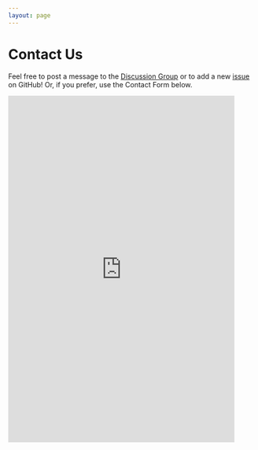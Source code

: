 ```yaml
---
layout: page
---
```


# Contact Us

Feel free to post a message to the [Discussion Group] or to add a new
[issue][github-issues] on GitHub! Or, if you prefer, use the Contact Form
below.

[Discussion Group]: http://groups.google.com/group/fenix-framework
[github-issues]: http://github.com/fenix-framework/fenix-framework/issues

<iframe
src="https://docs.google.com/spreadsheet/embeddedform?formkey=dHBtdWUxUzg3a1BEUDY2cDYtMU9KTFE6MQ"
width="460" height="705" frameborder="0" marginheight="0"
marginwidth="0">Loading...</iframe>


